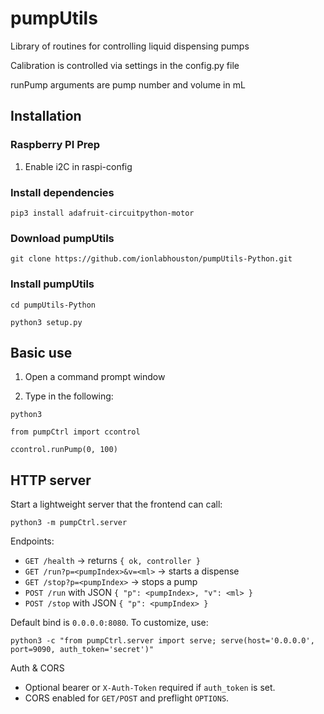 # pumpUtils
Library of routines for controlling liquid dispensing pumps

Calibration is controlled via settings in the config.py file

runPump arguments are pump number and volume in mL


## Installation

### Raspberry PI Prep
1. Enable i2C in raspi-config


### Install dependencies
`pip3 install adafruit-circuitpython-motor`

### Download pumpUtils
`git clone https://github.com/ionlabhouston/pumpUtils-Python.git`

### Install pumpUtils
`cd pumpUtils-Python`

`python3 setup.py`


## Basic use

1. Open a command prompt window

2. Type in the following:

`python3`

`from pumpCtrl import ccontrol`

`ccontrol.runPump(0, 100)`


## HTTP server

Start a lightweight server that the frontend can call:

`python3 -m pumpCtrl.server`

Endpoints:
- `GET /health` → returns `{ ok, controller }`
- `GET /run?p=<pumpIndex>&v=<ml>` → starts a dispense
- `GET /stop?p=<pumpIndex>` → stops a pump
- `POST /run` with JSON `{ "p": <pumpIndex>, "v": <ml> }`
- `POST /stop` with JSON `{ "p": <pumpIndex> }`

Default bind is `0.0.0.0:8080`. To customize, use:

```
python3 -c "from pumpCtrl.server import serve; serve(host='0.0.0.0', port=9090, auth_token='secret')"
```

Auth & CORS
- Optional bearer or `X-Auth-Token` required if `auth_token` is set.
- CORS enabled for `GET/POST` and preflight `OPTIONS`.
